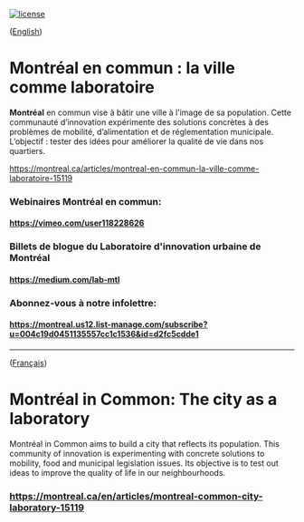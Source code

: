 [![license](https://img.shields.io/github/license/VilledeMontreal/montrealencommun.svg?style=flat-square)](https://github.com/VilledeMontreal/montrealencommun/blob/master/LICENSE)  
  
([English](#english-version))

<a id='french-version' class='anchor' aria-hidden='true'/>

# Montréal en commun : la ville comme laboratoire

**Montréal** en commun vise à bâtir une ville à l’image de sa population. Cette communauté d’innovation expérimente des solutions concrètes à des problèmes de mobilité, d’alimentation et de réglementation municipale. L’objectif : tester des idées pour améliorer la qualité de vie dans nos quartiers.<br />

https://montreal.ca/articles/montreal-en-commun-la-ville-comme-laboratoire-15119

### Webinaires Montréal en commun:
#### https://vimeo.com/user118228626

### Billets de blogue du Laboratoire d'innovation urbaine de Montréal
#### https://medium.com/lab-mtl 


### Abonnez-vous à notre infolettre: 
#### https://montreal.us12.list-manage.com/subscribe?u=004c19d0451135557cc1c1536&id=d2fc5cdde1

______________________

([Français](#french-version))

<a id='english-version' class='anchor' aria-hidden='true'/>

# Montréal in Common: The city as a laboratory

Montréal in Common aims to build a city that reflects its population. This community of innovation is experimenting with concrete solutions to mobility, food and municipal legislation issues. Its objective is to test out ideas to improve the quality of life in our neighbourhoods.<br />



### https://montreal.ca/en/articles/montreal-common-city-laboratory-15119


